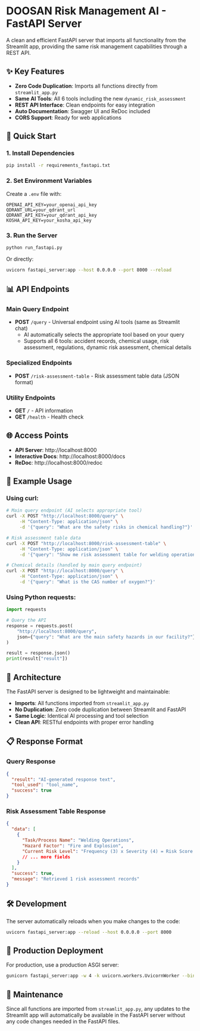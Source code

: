 # DOOSAN Risk Management AI - FastAPI Server

A clean and efficient FastAPI server that imports all functionality from the Streamlit app, providing the same risk management capabilities through a REST API.

## ✨ Key Features

- **Zero Code Duplication**: Imports all functions directly from `streamlit_app.py`
- **Same AI Tools**: All 6 tools including the new `dynamic_risk_assessment`
- **REST API Interface**: Clean endpoints for easy integration
- **Auto Documentation**: Swagger UI and ReDoc included
- **CORS Support**: Ready for web applications

## 🚀 Quick Start

### 1. Install Dependencies
```bash
pip install -r requirements_fastapi.txt
```

### 2. Set Environment Variables
Create a `.env` file with:
```env
OPENAI_API_KEY=your_openai_api_key
QDRANT_URL=your_qdrant_url
QDRANT_API_KEY=your_qdrant_api_key
KOSHA_API_KEY=your_kosha_api_key
```

### 3. Run the Server
```bash
python run_fastapi.py
```

Or directly:
```bash
uvicorn fastapi_server:app --host 0.0.0.0 --port 8000 --reload
```

## 📊 API Endpoints

### Main Query Endpoint
- **POST** `/query` - Universal endpoint using AI tools (same as Streamlit chat)
  - AI automatically selects the appropriate tool based on your query
  - Supports all 6 tools: accident records, chemical usage, risk assessment, regulations, dynamic risk assessment, chemical details

### Specialized Endpoints
- **POST** `/risk-assessment-table` - Risk assessment table data (JSON format)

### Utility Endpoints
- **GET** `/` - API information
- **GET** `/health` - Health check

## 🌐 Access Points

- **API Server**: http://localhost:8000
- **Interactive Docs**: http://localhost:8000/docs
- **ReDoc**: http://localhost:8000/redoc

## 📝 Example Usage

### Using curl:
```bash
# Main query endpoint (AI selects appropriate tool)
curl -X POST "http://localhost:8000/query" \
     -H "Content-Type: application/json" \
     -d '{"query": "What are the safety risks in chemical handling?"}'

# Risk assessment table data
curl -X POST "http://localhost:8000/risk-assessment-table" \
     -H "Content-Type: application/json" \
     -d '{"query": "Show me risk assessment table for welding operations"}'

# Chemical details (handled by main query endpoint)
curl -X POST "http://localhost:8000/query" \
     -H "Content-Type: application/json" \
     -d '{"query": "What is the CAS number of oxygen?"}'
```

### Using Python requests:
```python
import requests

# Query the API
response = requests.post(
    "http://localhost:8000/query",
    json={"query": "What are the main safety hazards in our facility?"}
)

result = response.json()
print(result["result"])
```

## 🔧 Architecture

The FastAPI server is designed to be lightweight and maintainable:

- **Imports**: All functions imported from `streamlit_app.py`
- **No Duplication**: Zero code duplication between Streamlit and FastAPI
- **Same Logic**: Identical AI processing and tool selection
- **Clean API**: RESTful endpoints with proper error handling

## 📋 Response Format

### Query Response
```json
{
  "result": "AI-generated response text",
  "tool_used": "tool_name",
  "success": true
}
```

### Risk Assessment Table Response
```json
{
  "data": [
    {
      "Task/Process Name": "Welding Operations",
      "Hazard Factor": "Fire and Explosion",
      "Current Risk Level": "Frequency (3) x Severity (4) = Risk Score (12)",
      // ... more fields
    }
  ],
  "success": true,
  "message": "Retrieved 1 risk assessment records"
}
```

## 🛠️ Development

The server automatically reloads when you make changes to the code:
```bash
uvicorn fastapi_server:app --reload --host 0.0.0.0 --port 8000
```

## 🚀 Production Deployment

For production, use a production ASGI server:
```bash
gunicorn fastapi_server:app -w 4 -k uvicorn.workers.UvicornWorker --bind 0.0.0.0:8000
```

## 🔄 Maintenance

Since all functions are imported from `streamlit_app.py`, any updates to the Streamlit app will automatically be available in the FastAPI server without any code changes needed in the FastAPI files.
